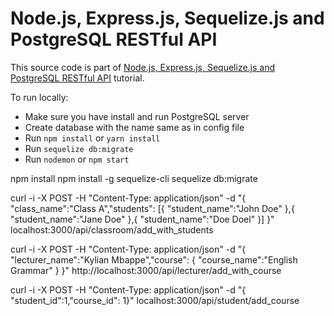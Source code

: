# Node.js, Express.js, Sequelize.js and PostgreSQL RESTful API

This source code is part of [Node.js, Express.js, Sequelize.js and PostgreSQL RESTful API](https://www.djamware.com/post/5b56a6cc80aca707dd4f65a9/nodejs-expressjs-sequelizejs-and-postgresql-restful-api) tutorial.

To run locally:

* Make sure you have install and run PostgreSQL server
* Create database with the name same as in config file
* Run `npm install` or `yarn install`
* Run `sequelize db:migrate`
* Run `nodemon` or `npm start`


npm install
npm install -g sequelize-cli
sequelize db:migrate

curl -i -X POST -H "Content-Type: application/json" -d "{ \"class_name\":\"Class A\",\"students\": [{ \"student_name\":\"John Doe\" },{ \"student_name\":\"Jane Doe\" },{ \"student_name\":\"Doe Doel\" }] }" localhost:3000/api/classroom/add_with_students

curl -i -X POST -H "Content-Type: application/json" -d "{ \"lecturer_name\":\"Kylian Mbappe\",\"course\": { \"course_name\":\"English Grammar\" } }" http://localhost:3000/api/lecturer/add_with_course

curl -i -X POST -H "Content-Type: application/json" -d "{ \"student_id\":1,\"course_id\": 1}" localhost:3000/api/student/add_course